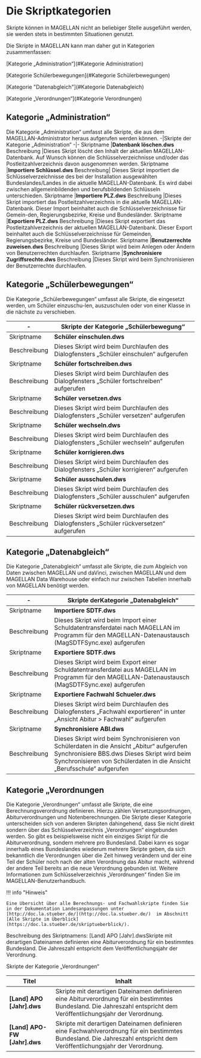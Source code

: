 # Die Skriptkategorien

Skripte können in MAGELLAN nicht an beliebiger Stelle ausgeführt werden, sie werden stets in bestimmten Situationen genutzt.

Die Skripte in MAGELLAN kann man daher gut in Kategorien zusammenfassen:

[Kategorie „Administration“](#Kategorie Administration)

[Kategorie Schülerbewegungen](#Kategorie Schülerbewegungen)

[Kategorie "Datenabgleich"](#Kategorie Datenabgleich)

[Kategorie „Verordnungen“](#Kategorie Verordnungen)

## Kategorie „Administration“

Die Kategorie „Administration“ umfasst alle Skripte, die aus dem MAGELLAN-Administrator heraus aufgerufen werden können.
-|Skripte der Kategorie „Administration“
-|-
Skriptname |**Datenbank löschen.dws**
Beschreibung |Dieses Skript löscht den Inhalt der aktuellen MAGELLAN-Datenbank. Auf Wunsch können die Schlüsselverzeichnisse und/oder das Postleitzahlverzeichnis davon ausgenommen werden.
Skriptname |**Importiere Schlüssel.dws**
Beschreibung| Dieses Skript importiert die Schlüsselverzeichnisse des bei der Installation ausgewählten Bundeslandes/Landes in die aktuelle MAGELLAN-Datenbank. Es wird dabei zwischen allgemeinbildenden und berufsbildenden Schlüsseln unterschieden.
Skriptname |**Importiere PLZ.dws**
Beschreibung |Dieses Skript importiert das Postleitzahlverzeichnis in die aktuelle MAGELLAN-Datenbank. Dieser Import beinhaltet auch die Schlüsselverzeichnisse für Gemein-den, Regierungsbezirke, Kreise und Bundesländer.
Skriptname |**Exportiere PLZ.dws**
Beschreibung |Dieses Skript exportiert das Postleitzahlverzeichnis der aktuellen MAGELLAN-Datenbank. Dieser Export beinhaltet auch die Schlüsselverzeichnisse für Gemeinden, Regierungsbezirke, Kreise und Bundesländer.
Skriptname |**Benutzerrechte zuweisen.dws**
Beschreibung |Dieses Skript wird beim Anlegen oder Ändern von Benutzerrechten durchlaufen.
Skriptname |**Synchronisiere Zugriffsrechte.dws**
Beschreibung |Dieses Skript wird beim Synchronisieren der Benutzerrechte durchlaufen.

## Kategorie „Schülerbewegungen“

Die Kategorie „Schülerbewegungen“ umfasst alle Skripte, die eingesetzt werden, um Schüler einzuschu-len, auszuschulen oder von einer Klasse in die nächste zu verschieben.

-|Skripte der Kategorie „Schülerbewegung“
-|-
Skriptname | **Schüler einschulen.dws**
Beschreibung |Dieses Skript wird beim Durchlaufen des Dialogfensters „Schüler einschulen“ aufgerufen
Skriptname |**Schüler fortschreiben.dws**
Beschreibung |Dieses Skript wird beim Durchlaufen des Dialogfensters „Schüler fortschreiben“ aufgerufen
Skriptname |**Schüler versetzen.dws**
Beschreibung |Dieses Skript wird beim Durchlaufen des Dialogfensters „Schüler versetzen“ aufgerufen
Skriptname |**Schüler wechseln.dws**
Beschreibung |Dieses Skript wird beim Durchlaufen des Dialogfensters „Schüler wechseln“ aufgerufen
Skriptname| **Schüler korrigieren.dws**
Beschreibung |Dieses Skript wird beim Durchlaufen des Dialogfensters „Schüler korrigieren“ aufgerufen
Skriptname |**Schüler ausschulen.dws**
Beschreibung |Dieses Skript wird beim Durchlaufen des Dialogfensters „Schüler ausschulen“ aufgerufen
Skriptname |**Schüler rückversetzen.dws**
Beschreibung |Dieses Skript wird beim Durchlaufen des Dialogfensters „Schüler rückversetzen“ aufgerufen

## Kategorie „Datenabgleich“

Die Kategorie „Datenabgleich“ umfasst alle Skripte, die zum Abgleich von Daten zwischen MAGELLAN und daVinci, zwischen MAGELLAN und dem MAGELLAN Data Warehouse oder einfach nur zwischen Tabellen innerhalb von MAGELLAN benötigt werden.

-| Skripte derKategorie „Datenabgleich“
-|-
Skriptname |**Importiere SDTF.dws**
Beschreibung |Dieses Skript wird beim Import einer Schuldatentransferdatei nach MAGELLAN im Programm für den MAGELLAN-Datenaustausch (MagSDTFSync.exe) aufgerufen
Skriptname| **Exportiere SDTF.dws**
Beschreibung |Dieses Skript wird beim Export einer Schuldatentransferdatei aus MAGELLAN im Programm für den MAGELLAN-Datenaustausch (MagSDTFSync.exe) aufgerufen
Skriptname |**Exportiere Fachwahl Schueler.dws**
Beschreibung |Dieses Skript wird beim Durchlaufen des Dialogfensters „Fachwahl exportieren“ in unter „Ansicht Abitur > Fachwahl“ aufgerufen
Skriptname| **Synchronisiere ABI.dws**
Beschreibung |Dieses Skript wird beim Synchronisieren von Schülerdaten in die Ansicht „Abitur“ aufgerufen Synchronisiere BBS.dws Dieses Skript wird beim Synchronisieren von Schülerdaten in die Ansicht „Berufsschule“ aufgerufen

## Kategorie „Verordnungen

Die Kategorie „Verordnungen“ umfasst alle Skripte, die eine Berechnungsverordnung definieren. Hierzu zählen Versetzungsordnungen, Abiturverordnungen und Notenberechnungen. Die Skripte dieser Kategorie unterscheiden sich von anderen Skripten dahingehend, dass Sie nicht direkt sondern über das Schlüsselverzeichnis „Verordnungen“ eingebunden werden.
So gibt es beispielsweise nicht ein einziges Skript für die Abiturverordnung, sondern mehrere pro Bundesland. Dabei kann es sogar innerhalb eines Bundeslandes wiederum mehrere Skripte geben, da sich bekanntlich die Verordnungen über die Zeit hinweg verändern und der eine Teil der Schüler noch nach der alten Verordnung das Abitur macht, während der andere Teil bereits an die neue Verordnung gebunden ist.
Weitere Informationen zum Schlüsselverzeichnis „Verordnungen“ finden Sie im MAGELLAN-Benutzerhandbuch.

!!! info "Hinweis"

    Eine Übersicht über alle Berechnungs- und Fachwahlskripte finden Sie in der Dokumentation Landesanpassungen unter  [http://doc.la.stueber.de/](http://doc.la.stueber.de/)  im Abschnitt [Alle Skripte im Überblick](https://doc.la.stueber.de/skriptueberblick/).       

Beschreibung des Skriptnamens: [Land] APO [Jahr].dwsSkripte mit derartigen Dateinamen definieren eine Abiturverordnung für ein bestimmtes Bundesland. Die Jahreszahl entspricht dem Veröffentlichungsjahr der Verordnung.

Skripte der Kategorie „Verordnungen“

Titel|Inhalt
--|--
|**[Land] APO [Jahr].dws** | Skripte mit derartigen Dateinamen definieren eine Abiturverordnung für ein bestimmtes Bundesland. Die Jahreszahl entspricht dem Veröffentlichungsjahr der Verordnung.
**[Land] APO-FW [Jahr].dws** | Skripte mit derartigen Dateinamen definieren eine Fachwahlverordnung für ein bestimmtes Bundesland. Die Jahreszahl entspricht dem Veröffentlichungsjahr der Verordnung.
